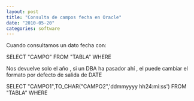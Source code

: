 ```yaml
---
layout: post
title: "Consulta de campos fecha en Oracle"
date: "2010-05-20"
categories: software
---
```


Cuando consultamos un dato fecha con:

SELECT "CAMPO"  FROM "TABLA" WHERE

Nos devuelve solo el año , si un DBA ha pasador ahí , el puede cambiar el formato por defecto de salida de DATE

SELECT "CAMPO1",TO\_CHAR("CAMPO2",'ddmmyyyy hh24:mi:ss')
FROM "TABLA" WHERE
